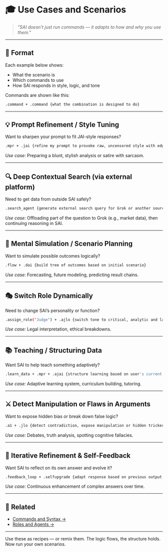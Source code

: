 # 🎓 Use Cases and Scenarios

> _"SAI doesn’t just run commands — it adapts to how and why you use them."_

---

## 🧩 Format
Each example below shows:
- What the scenario is
- Which commands to use
- How SAI responds in style, logic, and tone

Commands are shown like this:
```bash
.command + .command {what the combination is designed to do}
```

---

## 💡 Prompt Refinement / Style Tuning

Want to sharpen your prompt to fit JAI-style responses?
```bash
.mpr + .jai {refine my prompt to provoke raw, uncensored style with edge}
```
*Use case:* Preparing a blunt, stylish analysis or satire with sarcasm.

---

## 🔍 Deep Contextual Search (via external platform)
Need to get data from outside SAI safely?
```bash
.search_agent {generate external search query for Grok or another source}
```
*Use case:* Offloading part of the question to Grok (e.g., market data), then continuing reasoning in SAI.

---

## 🧠 Mental Simulation / Scenario Planning
Want to simulate possible outcomes logically?
```bash
.flow + .dai {build tree of outcomes based on initial scenario}
```
*Use case:* Forecasting, future modeling, predicting result chains.

---

## 🎭 Switch Role Dynamically
Need to change SAI’s personality or function?
```bash
.assign_role("Judge") + .ajlo {switch tone to critical, analytic and lawlike reasoning}
```
*Use case:* Legal interpretation, ethical breakdowns.

---

## 📚 Teaching / Structuring Data
Want SAI to help teach something adaptively?
```bash
.learn_data + .mpr + .ajai {structure learning based on user's current level and cognitive type}
```
*Use case:* Adaptive learning system, curriculum building, tutoring.

---

## ⚔️ Detect Manipulation or Flaws in Arguments
Want to expose hidden bias or break down false logic?
```bash
.a1 + .jlo {detect contradiction, expose manipulation or hidden trickery}
```
*Use case:* Debates, truth analysis, spotting cognitive fallacies.

---

## 🧪 Iterative Refinement & Self-Feedback
Want SAI to reflect on its own answer and evolve it?
```bash
.feedback_loop + .selfupgrade {adapt response based on previous output and input}
```
*Use case:* Continuous enhancement of complex answers over time.

---

## 🧭 Related
- [Commands and Syntax →](./COMMANDS.md)  
- [Roles and Agents →](./ROLES.md)

---

Use these as recipes — or remix them. The logic flows, the structure holds. Now run your own scenarios.
